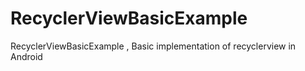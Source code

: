 # RecyclerViewBasicExample
 RecyclerViewBasicExample , Basic implementation of recyclerview in Android
